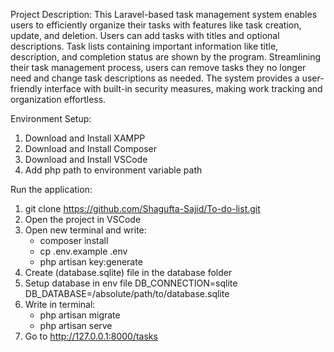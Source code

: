 Project Description:
This Laravel-based task management system enables users to efficiently organize their tasks with features like task creation, update, and deletion. Users can add tasks with titles and optional descriptions. Task lists containing important information like title, description, and completion status are shown by the program. Streamlining their task management process, users can remove tasks they no longer need and change task descriptions as needed. The system provides a user-friendly interface with built-in security measures, making work tracking and organization effortless.

Environment Setup:
1. Download and Install XAMPP
2. Download and Install Composer
3. Download and Install VSCode
4. Add php path to environment variable path

Run the application:
1. git clone https://github.com/Shagufta-Sajid/To-do-list.git
2. Open the project in VSCode
3. Open new terminal and write:
    - composer install
    - cp .env.example .env
    - php artisan key:generate
4. Create (database.sqlite) file in the database folder
5. Setup database in env file
         DB_CONNECTION=sqlite
         DB_DATABASE=/absolute/path/to/database.sqlite
6. Write in terminal:
   - php artisan migrate
   - php artisan serve
7. Go to http://127.0.0.1:8000/tasks
